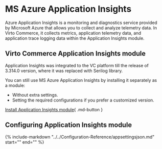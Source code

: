 # MS Azure Application Insights 

Azure Application Insights is a monitoring and diagnostics service provided by Microsoft Azure that allows you to collect and analyze telemetry data. In Virto Commerce, it collects metrics, application telemetry data, and application trace logging data within the Application Insights module.

## Virto Commerce Application Insights module

Application Insights was integrated to the VC platform till the release of 3.314.0 version, where it was replaced with Serilog library. 

You can still use MS Azure Application Insights by installing it separately as a module:

* Without extra settings.
* Setting the required configurations if you prefer a customized version.

[Install Application Insights module](https://github.com/VirtoCommerce/vc-module-app-insights/releases){ .md-button }

## Configuring Application Insights module

{%
include-markdown "../../Configuration-Reference/appsettingsjson.md"
start="<!--AppInsights-start-->"
end="<!--AppInsights-end-->"
%}


